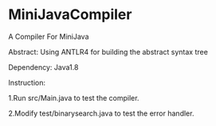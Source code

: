# MiniJavaCompiler
A Compiler For MiniJava

Abstract: Using ANTLR4 for building the abstract syntax tree

Dependency: Java1.8

Instruction:

1.Run src/Main.java to test the compiler.

2.Modify test/binarysearch.java to test the error handler.